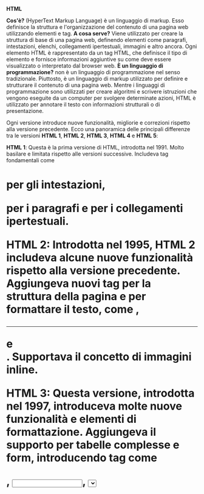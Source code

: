 **HTML**

**Cos'è?** (HyperText Markup Language) è un linguaggio di markup. Esso definisce la struttura e l'organizzazione del contenuto di una pagina web utilizzando elementi e tag.
**A cosa serve?** Viene utilizzato per creare la struttura di base di una pagina web, definendo elementi come paragrafi, intestazioni, elenchi, collegamenti ipertestuali, immagini e altro ancora. Ogni elemento HTML è rappresentato da un tag HTML, che definisce il tipo di elemento e fornisce informazioni aggiuntive su come deve essere visualizzato o interpretato dal browser web.
**È un linguaggio di programmazione?** non è un linguaggio di programmazione nel senso tradizionale. Piuttosto, è un linguaggio di markup utilizzato per definire e strutturare il contenuto di una pagina web.
Mentre i linguaggi di programmazione sono utilizzati per creare algoritmi e scrivere istruzioni che vengono eseguite da un computer per svolgere determinate azioni, HTML è utilizzato per annotare il testo con informazioni strutturali o di presentazione.

Ogni versione introduce nuove funzionalità, migliorie e correzioni rispetto alla versione precedente. Ecco una panoramica delle principali differenze tra le versioni **HTML 1**, **HTML 2**, **HTML 3**, **HTML 4** e **HTML 5**:

**HTML 1**:
Questa è la prima versione di HTML, introdotta nel 1991.
Molto basilare e limitata rispetto alle versioni successive.
Includeva tag fondamentali come <h1> per gli intestazioni, <p> per i paragrafi e <a> per i collegamenti ipertestuali.

**HTML 2**:
Introdotta nel 1995, HTML 2 includeva alcune nuove funzionalità rispetto alla versione precedente.
Aggiungeva nuovi tag per la struttura della pagina e per formattare il testo, come <table>, <hr> e <br/>.
Supportava il concetto di immagini inline.

**HTML 3**:
Questa versione, introdotta nel 1997, introduceva molte nuove funzionalità e elementi di formattazione.
Aggiungeva il supporto per tabelle complesse e form, introducendo tag come <form>, <input>, <select> e <textarea>.
Includeva nuovi elementi per la struttura della pagina, come <div> e <span>.
Supportava fogli di stile CSS.

**HTML 4**:
Introdotta nel 1997, HTML 4 era una revisione importante che introdusse molte nuove funzionalità e miglioramenti.
Migliorava il supporto per lo stile e la formattazione con l'introduzione di stili inline e fogli di stile incorporati.
Aggiungeva nuovi elementi e attributi per una maggiore accessibilità e semantica, come <abbr>, <cite>, <blockquote>, <ins> e <del>.
Introduceva i frame per la suddivisione della pagina web in aree scrollabili indipendenti.

**HTML 5**:
HTML 5, introdotta nel 2014, è la versione più recente e più potente di HTML.
Introduceva nuovi elementi semantici per una migliore struttura del documento, come <header>, <footer>, <nav>, <section>, <article>, <aside>, <figure> e <figcaption>.
Supporta nuovi tipi di input per i form, come email, URL, date e colori.
Introduceva il supporto per video e audio nativi senza la necessità di plug-in aggiuntivi.
Fornisce funzionalità avanzate di elaborazione client-side tramite API come Canvas per la grafica, Web Storage per memorizzare dati localmente e Web Workers per l'esecuzione di script in background.
